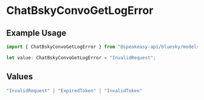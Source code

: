 # ChatBskyConvoGetLogError

## Example Usage

```typescript
import { ChatBskyConvoGetLogError } from "@speakeasy-api/bluesky/models/errors";

let value: ChatBskyConvoGetLogError = "InvalidRequest";
```

## Values

```typescript
"InvalidRequest" | "ExpiredToken" | "InvalidToken"
```